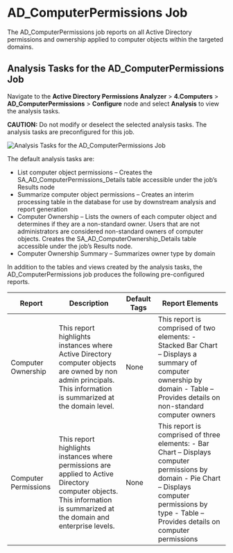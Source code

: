 # AD_ComputerPermissions Job

The AD_ComputerPermissions job reports on all Active Directory permissions and ownership applied to
computer objects within the targeted domains.

## Analysis Tasks for the AD_ComputerPermissions Job

Navigate to the **Active Directory Permissions Analyzer** > **4.Computers** >
**AD_ComputerPermissions** > **Configure** node and select **Analysis** to view the analysis tasks.

**CAUTION:** Do not modify or deselect the selected analysis tasks. The analysis tasks are
preconfigured for this job.

![Analysis Tasks for the AD_ComputerPermissions Job](/img/product_docs/accessanalyzer/solutions/activedirectorypermissionsanalyzer/computers/computerpermissionsanalysis.webp)

The default analysis tasks are:

- List computer object permissions – Creates the SA_AD_ComputerPermissions_Details table accessible
  under the job’s Results node
- Summarize computer object permissions – Creates an interim processing table in the database for
  use by downstream analysis and report generation
- Computer Ownership – Lists the owners of each computer object and determines if they are a
  non-standard owner. Users that are not administrators are considered non-standard owners of
  computer objects. Creates the SA_AD_ComputerOwnership_Details table accessible under the job’s
  Results node.
- Computer Ownership Summary – Summarizes owner type by domain

In addition to the tables and views created by the analysis tasks, the AD_ComputerPermissions job
produces the following pre-configured reports.

| Report               | Description                                                                                                                                                              | Default Tags | Report Elements                                                                                                                                                                                          |
| -------------------- | ------------------------------------------------------------------------------------------------------------------------------------------------------------------------ | ------------ | -------------------------------------------------------------------------------------------------------------------------------------------------------------------------------------------------------- |
| Computer Ownership   | This report highlights instances where Active Directory computer objects are owned by non admin principals. This information is summarized at the domain level.          | None         | This report is comprised of two elements: - Stacked Bar Chart – Displays a summary of computer ownership by domain - Table – Provides details on non-standard computer owners                            |
| Computer Permissions | This report highlights instances where permissions are applied to Active Directory computer objects. This information is summarized at the domain and enterprise levels. | None         | This report is comprised of three elements: - Bar Chart – Displays computer permissions by domain - Pie Chart – Displays computer permissions by type - Table – Provides details on computer permissions |
